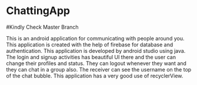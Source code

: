 # ChattingApp

#Kindly Check Master Branch

This is an android application for communicating with people around you. This application is created with the help of firebase for database and authentication.
This application is developed by android studio using java. The login and signup activities has beautiful UI there and the user can change their profiles and 
status. They can logout whenever they want and they can chat in a group also. The receiver can see the username on the top of the chat bubble. This application 
has a very good use of recyclerView.
